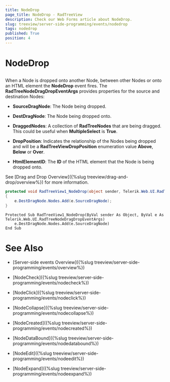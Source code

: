 ```yaml
---
title: NodeDrop
page_title: NodeDrop - RadTreeView
description: Check our Web Forms article about NodeDrop.
slug: treeview/server-side-programming/events/nodedrop
tags: nodedrop
published: True
position: 4
---
```


# NodeDrop



## 

When a Node is dropped onto another Node, between other Nodes or onto an HTML element the **NodeDrop** event fires. The **RadTreeNodeDragDropEventArgs** provides properties for the source and destination Nodes:

* **SourceDragNode**: The Node being dropped.

* **DestDragNode**: The Node being dropped onto.

* **DraggedNodes**: A collection of **RadTreeNodes** that are being dragged. This could be useful when **MultipleSelect** is **True**.

* **DropPosition**: Indicates the relationship of the Nodes being dropped and will be a **RadTreeViewDropPosition** enumeration value **Above**, **Below** or **Over**.

* **HtmlElementID**: The **ID** of the HTML element that the Node is being dropped onto.

See [Drag and Drop Overview]({%slug treeview/drag-and-drop/overview%}) for more information.



````C#
protected void RadTreeView1_NodeDrop(object sender, Telerik.Web.UI.RadTreeNodeDragDropEventArgs e)
{
    e.DestDragNode.Nodes.Add(e.SourceDragNode);
} 		
````
````VB.NET
Protected Sub RadTreeView1_NodeDrop(ByVal sender As Object, ByVal e As Telerik.Web.UI.RadTreeNodeDragDropEventArgs)
    e.DestDragNode.Nodes.Add(e.SourceDragNode)
End Sub
````


# See Also

 * [Server-side events Overview]({%slug treeview/server-side-programming/events/overview%})

 * [NodeCheck]({%slug treeview/server-side-programming/events/nodecheck%})

 * [NodeClick]({%slug treeview/server-side-programming/events/nodeclick%})

 * [NodeCollapse]({%slug treeview/server-side-programming/events/nodecollapse%})

 * [NodeCreated]({%slug treeview/server-side-programming/events/nodecreated%})

 * [NodeDataBound]({%slug treeview/server-side-programming/events/nodedatabound%})

 * [NodeEdit]({%slug treeview/server-side-programming/events/nodeedit%})

 * [NodeExpand]({%slug treeview/server-side-programming/events/nodeexpand%})
